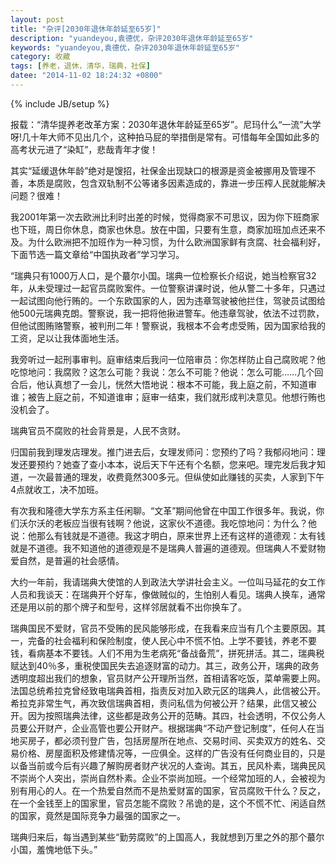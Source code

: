 ```yaml
---
layout: post
title: "杂评[2030年退休年龄延至65岁]"
description: "yuandeyou,袁德优，杂评2030年退休年龄延至65岁"
keywords: "yuandeyou,袁德优，杂评2030年退休年龄延至65岁"
category: 收藏
tags: [养老，退休，清华，瑞典，社保]
datee: "2014-11-02 18:24:32 +0800"
---
```

{% include JB/setup %}


 报载：“清华提养老改革方案：2030年退休年龄延至65岁”。尼玛什么“一流”大学呀!几十年大师不见出几个，这种拍马屁的举措倒是常有。可惜每年全国如此多的高考状元进了“染缸”，悲哉青年才俊！

 其实“延缓退休年龄”绝对是馊招，社保金出现缺口的根源是资金被挪用及管理不善，本质是腐败，包含双轨制不公等诸多因素造成的，靠进一步压榨人民就能解决问题？很难！

<!-- more -->

 我2001年第一次去欧洲比利时出差的时候，觉得商家不可思议，因为你下班商家也下班，周日你休息，商家也休息。放在中国，只要有生意，商家加班加点还来不及。为什么欧洲把不加班作为一种习惯，为什么欧洲国家鲜有贪腐、社会福利好，下面节选一篇文章给“中国执政者”学习学习。

“瑞典只有1000万人口，是个蕞尔小国。瑞典一位检察长介绍说，她当检察官32年，从未受理过一起官员腐败案件。一位警察讲课时说，他从警二十多年，只遇过一起试图向他行贿的。一个东欧国家的人，因为违章驾驶被他拦住，驾驶员试图给他500元瑞典克朗。警察说，我一把将他揪进警车。他违章驾驶，依法不过罚款，但他试图贿赂警察，被判刑二年！警察说，我根本不会考虑受贿，因为国家给我的工资，足以让我体面地生活。

 我旁听过一起刑事审判。庭审结束后我问一位陪审员：你怎样防止自己腐败呢？他吃惊地问：我腐败？这怎么可能？我说：怎么不可能？他说：怎么可能……几个回合后，他认真想了一会儿，恍然大悟地说：根本不可能，我上庭之前，不知道审谁；被告上庭之前，不知道谁审；庭审一结束，我们就形成判决意见。他想行贿也没机会了。

 瑞典官员不腐败的社会背景是，人民不贪财。

 归国前我到理发店理发。推门进去后，女理发师问：您预约了吗？我郁闷地问：理发还要预约？她查了查小本本，说后天下午还有个名额，您来吧。理完发后我才知道，一次最普通的理发，收费竟然300多元。但纵使如此赚钱的买卖，人家到下午4点就收工，决不加班。

有次我和隆德大学东方系主任闲聊。“文革”期间他曾在中国工作很多年。我说，你们沃尔沃的老板应当很有钱啊？他说，这家伙不道德。我吃惊地问：为什么？他说：他那么有钱就是不道德。我这才明白，原来世界上还有这样的道德观：太有钱就是不道德。我不知道他的道德观是不是瑞典人普遍的道德观。但瑞典人不爱财物爱自然，是普遍的社会感情。

 大约一年前，我请瑞典大使馆的人到政法大学讲社会主义。一位叫马延花的女工作人员和我谈天：在瑞典开个好车，像做贼似的，生怕别人看见。瑞典人换车，通常还是用以前的那个牌子和型号，这样邻居就看不出你换车了。

 瑞典国民不爱财，官员不受贿的民风能够形成，在我看来应当有几个主要原因。其一，完备的社会福利和保险制度，使人民心中不慌不怕。上学不要钱，养老不要钱，看病基本不要钱。人们不用为生老病死“备战备荒”，拼死拼活。其二，瑞典税赋达到40％多，重税使国民失去追逐财富的动力。其三，政务公开，瑞典的政务透明度超出我们的想象，官员财产公开理所当然，首相请客吃饭，菜单需要上网。法国总统希拉克曾经致电瑞典首相，指责反对加入欧元区的瑞典人，此信被公开。希拉克非常生气，再次致信瑞典首相，责问私信为何被公开？结果，此信又被公开。因为按照瑞典法律，这些都是政务公开的范畴。其四，社会透明，不仅公务人员要公开财产，企业高管也要公开财产。根据瑞典“不动产登记制度”，任何人在当地买房子，都必须刊登广告，包括房屋所在地点、交易时间、买卖双方的姓名、交易价格、房屋面积及修建情况等，一应俱全。这样的广告没有任何商业目的，只是以备当前或今后有兴趣了解购房者财产状况的人查询。其五，民风朴素，瑞典民风不崇尚个人突出，崇尚自然朴素。企业不崇尚加班。一个经常加班的人，会被视为别有用心的人。在一个热爱自然而不是热爱财富的国家，官员腐败干什么？反之，在一个金钱至上的国家里，官员怎能不腐败？吊诡的是，这个不慌不忙、闲适自然的国家，竟然是国际竞争力最强的国家之一。

 瑞典归来后，每当遇到某些“勤劳腐败”的上国高人，我就想到万里之外的那个蕞尔小国，羞愧地低下头。”
